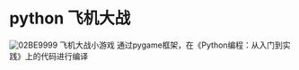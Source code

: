 # python 飞机大战
![02BE9999](https://user-images.githubusercontent.com/89583064/199522232-df8f2d2b-c16a-40eb-a805-9ae73af3e40f.png)
飞机大战小游戏
通过pygame框架，在《Python编程：从入门到实践》上的代码进行编译

